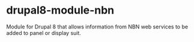 # drupal8-module-nbn
Module for Drupal 8 that allows information from NBN web services to be added to panel or display suit.
